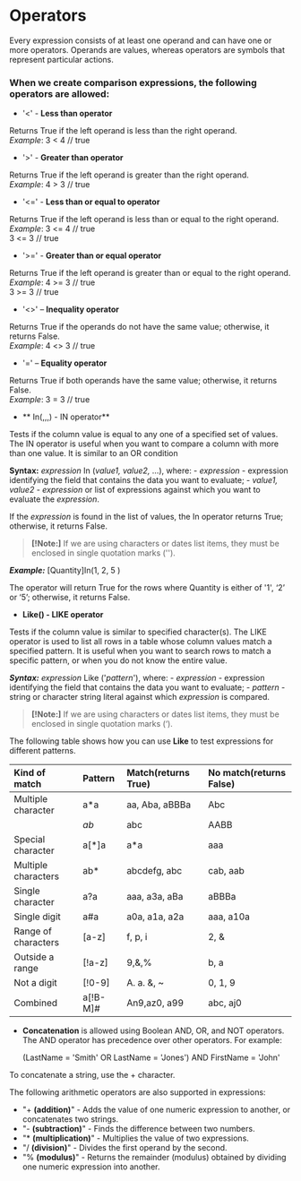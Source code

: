 # Operators


Every expression consists of at least one operand and can have one or more operators. Operands are values, whereas operators are symbols that represent particular actions. 
### When we create comparison expressions, the following operators are allowed:

- '<' - **Less than operator**

Returns True if the left operand is less than the right operand.</br>
*Example*: 3 < 4 // true
- '>' - **Greater than operator**

Returns True if the left operand is greater than the right operand.</br>
*Example*: 4 > 3 // true

- '<=' - **Less than or equal to operator**

Returns True if the left operand is less than or equal to the right operand.</br>
*Example*: 3 <= 4 // true</br>
3 <= 3 // true

- '>=' - **Greater than or equal operator**

Returns True if the left operand is greater than or equal to the right operand.</br>
*Example*: 4 >= 3 // true</br>
3 >= 3 // true

- '<>' – **Inequality operator**

Returns True if the operands do not have the same value; otherwise, it returns False.</br>
*Example*: 4 <> 3   // true

- '=' – **Equality operator**

Returns True if both operands have the same value; otherwise, it returns False.</br>
*Example*: 3 = 3   // true

- ** In(,,,) - IN operator**

Tests if the column value is equal to any one of a specified set of values. The IN operator is useful when you want to compare a column with more than one value. It is similar to an OR condition

**Syntax:** *expression* In (*value1, value2,* …), where:
           - *expression* - expression identifying the field that contains the data you want to evaluate;
           - *value1, value2* - *expression* or list of expressions against which you want to evaluate the *expression*.

If the *expression* is found in the list of values, the In operator returns True; otherwise, it returns False.

>**[!Note:]** If we are using characters or dates list items, they must be enclosed in single quotation marks ('').

***Example:*** [Quantity]In(1, 2, 5 )

The operator will return True for the rows where Quantity is either of '1', ‘2’ or ‘5’; otherwise, it returns False.

-   **Like() - LIKE operator**

Tests if the column value is similar to specified character(s). The LIKE operator is used to list all rows in a table whose column values match a specified pattern. It is useful when you want to search rows to match a specific pattern, or when you do not know the entire value.

***Syntax:*** *expression* Like ('*pattern*'), where: 
         - *expression* - expression identifying the field that contains the data you want to evaluate;
         - *pattern* - string or character string literal against which *expression* is compared.

>**[!Note:]** If we are using characters or dates list items, they must be enclosed in single quotation marks (‘).

The following table shows how you can use **Like** to test expressions for different patterns.

|Kind of match|Pattern|Match(returns True)|No match(returns False)
|:----|:----|:----|:---
|Multiple character|a*a|aa, Aba, aBBBa|Abc
| |*ab*|abc|AABB|Xab|aZb, bac
|Special character|a[*]a|a*a|aaa
|Multiple characters|ab*|abcdefg, abc|cab, aab
|Single character|a?a|aaa, a3a, aBa|aBBBa
|Single digit|a#a|a0a, a1a, a2a|aaa, a10a
|Range of characters|[a-z]|f, p, i|2, &
|Outside a range|[!a-z]|9,&,%|b, a
|Not a digit|[!0-9]|A. a. &, ~|0, 1, 9
|Combined|a[!B-M]#|An9,az0, a99|abc, aj0

- **Concatenation** is allowed using Boolean AND, OR, and NOT operators. The AND operator has precedence over other operators. For example:
  
  (LastName = 'Smith' OR LastName = 'Jones') AND FirstName = 'John'

To concatenate a string, use the + character.

The following arithmetic operators are also supported in expressions:
- "+ **(addition)**" - Adds the value of one numeric expression to another, or concatenates two strings.
- "- **(subtraction)**" - Finds the difference between two numbers.
- "* **(multiplication)**" - Multiplies the value of two expressions.
- "/ **(division)**" - Divides the first operand by the second.
- "% **(modulus)**" - Returns the remainder (modulus) obtained by dividing one numeric expression into another.

